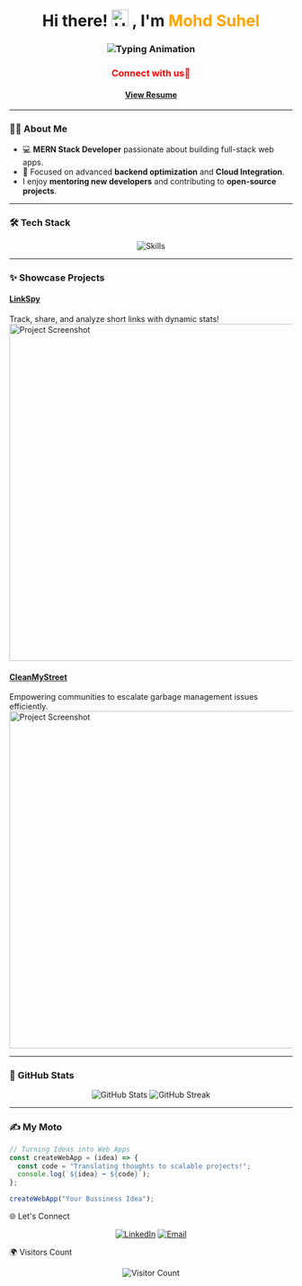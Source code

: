 <h1 align="center">Hi there!   <img src="https://media.giphy.com/media/hvRJCLFzcasrR4ia7z/giphy.gif" width="30" alt="Handshake"> , I'm <span style="color: orange;">Mohd Suhel</span></h1>

<h3 align="center">
  <img src="https://readme-typing-svg.herokuapp.com?font=Fira+Code&size=25&duration=4000&pause=1000&color=FFA500&center=true&vCenter=true&width=600&lines=MERN+Stack+Developer;Turning+Ideas+into+Web+Apps;Building+Scalable+Projects;Crafting+the+Future+of+Web!" alt="Typing Animation">
</h3>

<p align="center">
<h3 align='center' style="color:red">Connect with us🤝</h3>
</p>
<h4 align='center'><a href='https://drive.google.com/file/d/1k460DZS6Yboz496IjRpDE3HHZ0JOoFCb/view?usp=drive_link' target='_blank'>View Resume</a></h4>

---
### 🙋‍♂️ **About Me**

- 💻 **MERN Stack Developer** passionate about building full-stack web apps.  
- 🚀 Focused on advanced **backend optimization** and **Cloud Integration**.  
-  I enjoy **mentoring new developers** and contributing to **open-source projects**.

---

### 🛠️ **Tech Stack**
<p align="center">
  <img src="https://skillicons.dev/icons?i=javascript,react,nodejs,express,mongodb,tailwindcss,redis,gsap&theme=dark" alt="Skills">
</p>

---

### ✨ **Showcase Projects**

#### **[LinkSpy](https://linkspy.netlify.app/)**
Track, share, and analyze short links with dynamic stats!  
<img src="https://user-images.githubusercontent.com/118781082/71305155-614c0280-23dd-11ea-9218-7d9c97f5f18b.png" alt="Project Screenshot" width="600">

#### **[CleanMyStreet](https://cleanmystreet.netlify.app/)**
Empowering communities to escalate garbage management issues efficiently.  
<img src="https://user-images.githubusercontent.com/118781082/71305161-73c63c00-23dd-11ea-8619-b2d72bbd03ef.png" alt="Project Screenshot" width="600">

---

### 🌟 **GitHub Stats**

<p align="center">
  <img src="https://github-readme-stats.vercel.app/api?username=Suheldevs&show_icons=true&theme=radical" alt="GitHub Stats">
  <img src="https://streak-stats.demolab.com/?user=Suheldevs&theme=radical" alt="GitHub Streak">
</p>

---

### ✍️ **My Moto**
```javascript
// Turning Ideas into Web Apps
const createWebApp = (idea) => {
  const code = "Translating thoughts to scalable projects!";
  console.log(`${idea} ➡️ ${code}`);
};

createWebApp("Your Bussiness Idea");
```
🌐 Let's Connect
<p align="center"> <a href="https://linkedin.com/in/mohd-suhel-4b2072257" target="_blank"><img src="https://img.shields.io/badge/LinkedIn-0A66C2?style=for-the-badge&logo=linkedin&logoColor=white" alt="LinkedIn"></a> <a href="mailto:mohdsuhel.dev@gmail.com"><img src="https://img.shields.io/badge/Email-D14836?style=for-the-badge&logo=gmail&logoColor=white" alt="Email"></a> </p>
🌍 Visitors Count
<p align="center"> <img src="https://komarev.com/ghpvc/?username=Suheldevs&style=for-the-badge&color=blueviolet" alt="Visitor Count"> </p> 
